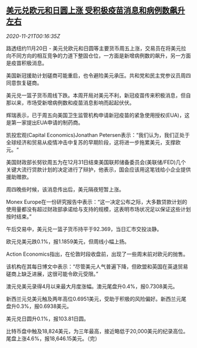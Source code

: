 <!--1605918195000-->
[美元兑欧元和日圆上涨 受积极疫苗消息和病例数飙升左右](https://cn.reuters.com/article/global-fx-ny-vaccine-1121-idCNKBS28100S)
------

<div><i>2020-11-21T00:16:35Z</i></div><p>路透纽约11月20日 - 美元兑欧元和日圆等主要货币周五上涨，交易员在将美元拉向不同方向的相互竞争的力道下整固仓位，一方面是新增病例数的飙升，另一方面是疫苗积极消息。</p><p>美国新冠援助计划磋商可能重启，也令避险美元承压。共和党和民主党参议员周四同意恢复磋商。</p><p>美元兑一篮子货币周线下跌。本周开局对美元不利，新冠疫苗传来积极消息，但自那以来，市场受新增病例数和疫苗消息影响而起起伏伏。</p><p>辉瑞表示，已于周五向美国卫生监管机构申请新冠疫苗的紧急使用授权(EUA)，这是第一家提出EUA申请的制药商。</p><p>凯投宏观(Capital Economics)Jonathan Petersen表示：“我们认为，我们正处于全球经济和贸易从疫情冲击中复苏的早期阶段，这将进一步拖累美元，支撑欧元。“</p><p>美国财政部长努钦周五为在12月31日结束美国联邦储备委员会(美联储/FED)几个关键大流行贷款计划的决定进行了辩护，他表示，国会应该用这笔钱给小企业提供援助赠款。</p><p>周四晚些时候，该消息传出后，美元隔夜短暂上涨。</p><p>Monex Europe在一份研究报告中表示：“这一决定公布之际，大多数贷款计划的使用量都没有超过财政部承诺给与支持的规模，这表明市场状况足以保证这些计划按时结束。”</p><p>午后交易中，美元兑一篮子货币持平于92.369，当日汇市交投淡静。</p><p>欧元兑美元跌0.1%，报1.1859美元，但周线小幅上扬。</p><p>Action Economics指出，在伦敦时段收盘前，出现了一些周末前对欧元的抛售。</p><p>该机构在其每日博文中表示：“尽管美元人气普遍下降，但欧盟和英国在英退贸易磋商上缺乏进展，这很可能令欧元受限。”</p><p>澳元兑美元录得4月以来最大月度涨幅。澳元尾盘升0.4%，报0.7308美元。</p><p>新西兰元兑美元触及两年高位0.6951美元，受助于积极的风险偏好。新西兰元尾盘升0.3%，报0.6938美元。</p><p>美元兑日圆升0.1%，报103.81日圆。</p><p>比特币盘中触及18,824美元，为三年最高，接近略低于20,000美元的纪录高位。尾盘上涨4.6%，报18,646.15美元。（完）</p>
